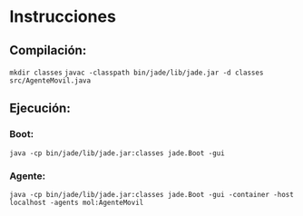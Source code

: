 # Instrucciones

## Compilación:
`mkdir classes`
`javac -classpath bin/jade/lib/jade.jar -d classes src/AgenteMovil.java`

## Ejecución:
### Boot:
`java -cp bin/jade/lib/jade.jar:classes jade.Boot -gui`
### Agente:
`java -cp bin/jade/lib/jade.jar:classes jade.Boot -gui -container -host localhost -agents mol:AgenteMovil`